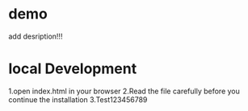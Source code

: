 # demo
add desription!!!
# local Development
1.open index.html in your browser
2.Read the file carefully before you continue the installation
3.Test123456789
